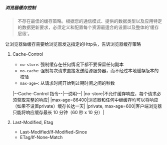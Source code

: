 ##### 浏览器缓存控制
> 不存在最佳的缓存策略。根据您的通信模式、提供的数据类型以及应用特定的数据更新要求，必须定义和配置每个资源最适合的设置以及整体的’缓存层级’。

让浏览器做缓存需要给浏览器发送指定的Http头，告诉浏览器缓存策略

1. Cache-Control
    + `no-store`: 强制缓存在任何情况下都不要保留任何副本
    + `no-cache`: 强制每次请求直接发送给源服务器，而不经过本地缓存版本的校验
    + `max-age=`: 从请求时间开始到过期时间之间的秒数
    
    |--Cache-Control 指令--|--说明--|
    |no-store|不允许缓存响应，每个请求必须获取完整的响应|
    |max-age=86400|浏览器和任何中继缓存均可以将响应（如果不设置private）缓存长达一天|
    |private, max-age=600|客户端浏览器只能将响应缓存最长 10 分钟（60 秒 x 10 分）|
    
    
2. Last-Modified, Etag
    + Last-Modified/If-Modified-Since
    + ETag/If-None-Match
    
    
    
    





